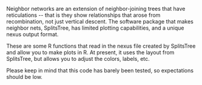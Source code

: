 Neighbor networks are an extension of neighbor-joining trees that have
reticulations -- that is they show relationships that arose from
recombination, not just vertical descent. The software package that
makes neighbor nets, SplitsTree, has limited plotting capabilities, and
a unique nexus output format.

These are some R functions that read in the nexus file created by
SplitsTree and allow you to make plots in R. At present, it uses the
layout from SplitsTree, but allows you to adjust the colors, labels,
etc.

Please keep in mind that this code has barely been tested, so
expectations should be low.
